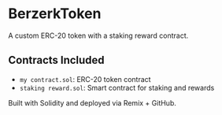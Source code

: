 # BerzerkToken

A custom ERC-20 token with a staking reward contract.

## Contracts Included
- `my contract.sol`: ERC-20 token contract
- `staking reward.sol`: Smart contract for staking and rewards

Built with Solidity and deployed via Remix + GitHub.
